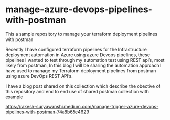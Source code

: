 # manage-azure-devops-pipelines-with-postman
This a sample repository to manage your terraform deployment pipelines with postman

Recently I have configured terraform pipelines for the Infrastructure deployment automation in Azure using azure Devops pipelines, these pipelines I wanted to test through my automation test using REST api’s, most likely from postman, In this blog I will be sharing the automation approach I have used to manage my Terraform deployment pipelines from postman using azure DevOps REST API’s.


I have a blog post shared on this collection which describe the obective of this repository and end to end use of shared postman collection with example

https://rakesh-suryawanshi.medium.com/manage-trigger-azure-devops-pipelines-with-postman-74a8b65e4629


